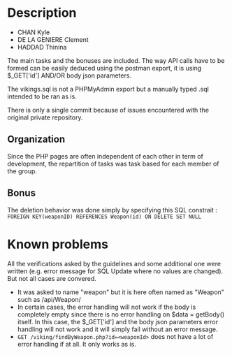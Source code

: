 # Description
- CHAN Kyle
- DE LA GENIERE Clement
- HADDAD Thinina

The main tasks and the bonuses are included. The way API calls have to be formed can be easily deduced using the postman export, it is using $_GET['id'] AND/OR body json parameters.

The vikings.sql is not a PHPMyAdmin export but a manually typed .sql intended to be ran as is.

There is only a single commit because of issues encountered with the original private repository.

## Organization

Since the PHP pages are often independent of each other in term of development, the repartition of tasks was task based for each member of the group.

## Bonus

The deletion behavior was done simply by specifying this SQL constrait : `FOREIGN KEY(weaponID) REFERENCES Weapon(id) ON DELETE SET NULL`

# Known problems
All the verifications asked by the guidelines and some additional one were written (e.g. error message for SQL Update where no values are changed). But not all cases are convered.

- It was asked to name "weapon" but it is here often named as "Weapon" such as /api/Weapon/
- In certain cases, the error handling will not work if the body is completely empty since there is no error handling on $data = getBody() itself. In this case, the $_GET['id'] and the body json parameters error handling will not work and it will simply fail without an error message.
- `GET /viking/findByWeapon.php?id=<weaponId>` does not have a lot of error handling if at all. It only works as is.